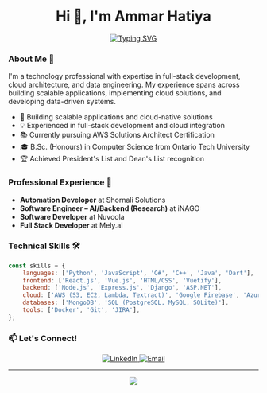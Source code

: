 <h1 align="center">Hi 👋, I'm Ammar Hatiya</h1>

<p align="center">
  <a href="https://github.com/DenverCoder1/readme-typing-svg">
    <img src="https://readme-typing-svg.demolab.com?font=Fira+Code&duration=1800&pause=500&color=4285F4&center=true&vCenter=true&multiline=true&repeat=false&width=605&height=85&lines=Software+Developer+%7C+Cloud+Engineer;Full+Stack+Development+%7C+Data+Engineering" alt="Typing SVG">
  </a>
</p>

### About Me 🚀

I'm a technology professional with expertise in full-stack development, cloud architecture, and data engineering. My experience spans across building scalable applications, implementing cloud solutions, and developing data-driven systems.

- 🔭 Building scalable applications and cloud-native solutions
- 💡 Experienced in full-stack development and cloud integration
- 📚 Currently pursuing AWS Solutions Architect Certification
- 🎓 B.Sc. (Honours) in Computer Science from Ontario Tech University
- 🏆 Achieved President's List and Dean's List recognition

### Professional Experience 💼

- **Automation Developer** at Shornali Solutions
- **Software Engineer – AI/Backend (Research)** at iNAGO
- **Software Developer** at Nuvoola
- **Full Stack Developer** at Mely.ai

### Technical Skills 🛠️

```javascript
const skills = {
    languages: ['Python', 'JavaScript', 'C#', 'C++', 'Java', 'Dart'],
    frontend: ['React.js', 'Vue.js', 'HTML/CSS', 'Vuetify'],
    backend: ['Node.js', 'Express.js', 'Django', 'ASP.NET'],
    cloud: ['AWS (S3, EC2, Lambda, Textract)', 'Google Firebase', 'Azure'],
    databases: ['MongoDB', 'SQL (PostgreSQL, MySQL, SQLite)'],
    tools: ['Docker', 'Git', 'JIRA'],
};
```


### 📫 Let's Connect!

<div align="center">
<a href="https://www.linkedin.com/in/ammar-hatiya/">
    <img src="https://img.shields.io/badge/LinkedIn-0077B5?style=for-the-badge&logo=linkedin&logoColor=white" alt="LinkedIn">
</a>
<a href="mailto:ammar.hatiya@gmail.com">
    <img src="https://img.shields.io/badge/Email-D14836?style=for-the-badge&logo=gmail&logoColor=white" alt="Email">
</a>
</div>

---

<div align="center">
<a href="https://github.com/DenverCoder1/readme-typing-svg">
    <img src="https://readme-typing-svg.demolab.com?font=Cairo&duration=3000&pause=2000&color=F7F7F7&center=true&vCenter=true&multiline=true&width=435&height=50&lines=+%D9%B1%D9%84%D8%B3%D9%8E%D9%91%D9%84%D9%8E%D8%A7%D9%85%D9%8F+%D8%B9%D9%8E%D9%84%D9%8E%D9%8A%D9%92%D9%83%D9%8F%D9%85%D9%92+(Peace+Be+Upon+You)">
</a>
</div>

